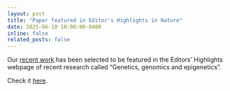 ```yaml
---
layout: post
title: "Paper featured in Editor's Highlights in Nature"
date: 2025-06-10 10:00:00-0400
inline: false
related_posts: false
---
```


Our [recent work](https://www.nature.com/articles/s41467-025-59991-w) has been selected to be featured in the Editors’ Highlights webpage of recent research called “Genetics, genomics and epigenetics”.

Check it [here](https://www.nature.com/collections/bhkhbxstgj).

